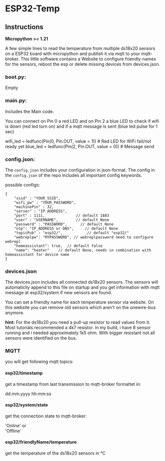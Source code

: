# ESP32-Temp

## Instructions

**Micropython >= 1.21**

A few simple lines to read the temperature from multiple ds18x20 sensors on a ESP32 board with micropython and publish it via mqtt to your mqtt-broker.
This little software contains a Website to configure friendly-names for the sensors, reboot the esp or delete missing devices from devices.json.

### boot.py:

Empty

### main.py:

Includes the Main code.

You can connect on Pin 0 a red LED and on Pin 2 a blue LED to check if wifi is down (red led turn on) and if a
mqtt message is sent (blue led pulse for 1 sec)

wifi_led = ledfunc(Pin(0, Pin.OUT, value = 1))  # Red LED for WiFi fail/not ready yet
blue_led = ledfunc(Pin(2, Pin.OUT, value = 0))  # Message send

### config.json:

The `config.json` includes your configuration in json-format. The config in the `config.json` of the repo includes all important config keywords.

possible configs:

```
{
    "ssid" : "YOUR_SSID",
    "wifi_pw" : "YOUR_PASSWORD",
    "machinePin" : 32,
    "server" : "IP_ADDRESS",
    "port" : 1111,              // default 1883
    "user" : "USERNAME",        // default None
    "password" : "PASSWORD",      // default None
    "ntp": "IP_ADDRESS or DNS",     // default None
    "topicPub" : "esp32/",           // default "esp32/"
    "webreplpw": "MYPASSWORD", // webreplpassword need to configure webrepl
    "homeassistant": true,  // default false
    "name": "heater"    // default None, needs in combination with homeassistant for device name
}
```
### devices.json

The devices.json includes all connected ds18x20 sensors. The sensors will automaticliy append to this file on startup and you get information with mqtt message at esp32/system if new sensors are found.

You can set a friendly name for each temperature sensor via website.
On this website you can remove old sensors which aren't on the onewire-bus anymore.

**hint:** For the ds18x20 you need a pull-up resistor to read values from it. Most tutorials recommended a 4k7 resistor. In my build, i have 8 sensor running and i needed approximately 1k5 ohm. With bigger resistant not all sensors were identified on the bus.

### MQTT

you will get following mqtt topics:

#### esp32/timestamp
get a timestamp from last transmission to mqtt-broker formattet in:

dd.mm.yyyy hh:mm:ss

#### esp32/system/state
get the connection state to mqtt-broker:</br>

'Online' or </br>
'Offline'

#### esp32/friendlyName/temperature
get the temperature of the ds18x20 sensors in °C